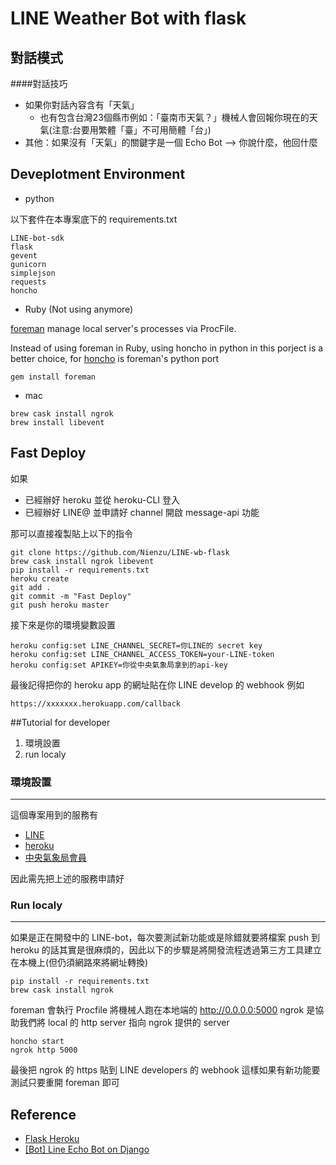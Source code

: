 LINE Weather Bot with flask
======

## 對話模式

####對話技巧

* 如果你對話內容含有「天氣」
	* 也有包含台灣23個縣市例如：「臺南市天氣？」機械人會回報你現在的天氣(注意:台要用繁體「臺」不可用簡體「台」)
* 其他：如果沒有「天氣」的關鍵字是一個 Echo Bot --> 你說什麼，他回什麼

## Deveplotment Environment

* python 

以下套件在本專案底下的 requirements.txt 

```
LINE-bot-sdk
flask
gevent
gunicorn
simplejson
requests
honcho
```

* Ruby (Not using anymore)

[foreman](https://github.com/ddollar/foreman)
manage local server's processes via ProcFile.

Instead of using foreman in Ruby, using honcho in python in this porject is a better choice, for 
[honcho](https://github.com/nickstenning/honcho)
 is foreman's python port

```
gem install foreman

``` 

* mac 

```
brew cask install ngrok
brew install libevent
```


## Fast Deploy  
如果

* 已經辦好 heroku 並從 heroku-CLI 登入
* 已經辦好 LINE@ 並申請好 channel 開啟 message-api 功能

那可以直接複製貼上以下的指令

```
git clone https://github.com/Nienzu/LINE-wb-flask
brew cask install ngrok libevent
pip install -r requirements.txt
heroku create 
git add .
git commit -m "Fast Deploy"
git push heroku master
```

接下來是你的環境變數設置

```
heroku config:set LINE_CHANNEL_SECRET=你LINE的 secret key
heroku config:set LINE_CHANNEL_ACCESS_TOKEN=your-LINE-token
heroku config:set APIKEY=你從中央氣象局拿到的api-key

```

最後記得把你的 heroku app 的網址貼在你 LINE develop 的 webhook
例如

```
https://xxxxxxx.herokuapp.com/callback
```

##Tutorial for developer
1. 環境設置
2. run localy

### 環境設置
---

這個專案用到的服務有

* [LINE](https://business.LINE.me/zh-hant/)
* [heroku](https://dashboard.heroku.com/)
* [中央氣象局會員](http://opendata.cwb.gov.tw/index)

因此需先把上述的服務申請好

### Run localy
---

如果是正在開發中的 LINE-bot，每次要測試新功能或是除錯就要將檔案 push 到 heroku 的話其實是很麻煩的，因此以下的步驟是將開發流程透過第三方工具建立在本機上(但仍須網路來將網址轉換)

```
pip install -r requirements.txt 
brew cask install ngrok

```
foreman 會執行 Procfile 將機械人跑在本地端的 http://0.0.0.0:5000
ngrok 是協助我們將 local 的 http server 指向 ngrok 提供的 server

```
honcho start 
ngrok http 5000
```
最後把 ngrok 的 https 貼到 LINE developers 的 webhook
這樣如果有新功能要測試只要重開 foreman 即可  


## Reference

* [Flask Heroku](https://github.com/zachwill/flask_heroku)
* [[Bot] Line Echo Bot on Django](http://lee-w-blog.logdown.com/posts/1134898-line-echo-bot-on-django)
